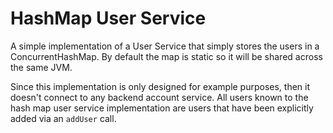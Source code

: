 # HashMap User Service

A simple implementation of a User Service that simply stores the users
in a ConcurrentHashMap. By default the map is static so it will
be shared across the same JVM.

Since this implementation is only designed for example purposes, then it doesn't connect to any backend account service. All users known to the hash map user service implementation are users that have been explicitly added via an `addUser` call.